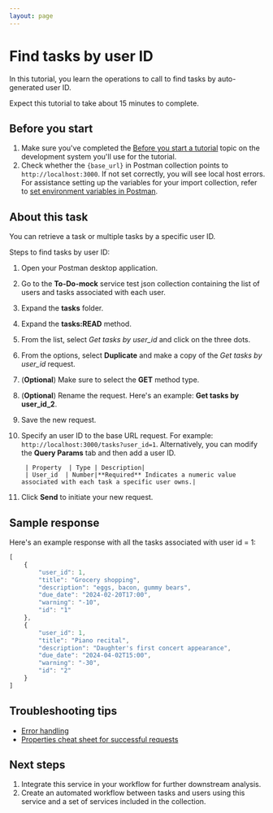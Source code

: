 ```yaml
---
layout: page
---
```



# Find tasks by user ID

In this tutorial, you learn the operations to call to find tasks by auto-generated user ID.

Expect this tutorial to take about 15 minutes to complete.

## Before you start

1. Make sure you've completed the [Before you start a tutorial](before-you-start-a-tutorial) topic on the development system you'll use for the tutorial.
1. Check whether the `{base_url}` in Postman collection points to `http://localhost:3000`. If not set correctly, you will see local host errors. For assistance setting up the variables for your import collection, refer to [set environment variables in Postman](https://learning.postman.com/docs/sending-requests/variables/environment-variables/).  

## About this task

You can retrieve a task or multiple tasks by a specific user ID.

Steps to find tasks by user ID:

1. Open your Postman desktop application. 
1. Go to the **To-Do-mock** service test json  collection containing the list of users and tasks associated with each user. 
1. Expand the **tasks** folder.
1. Expand the **tasks:READ** method.
1. From the list, select *Get tasks by user_id* and click on the three dots.
1. From the options, select **Duplicate** and make a copy of the *Get tasks by user_id* request.
1. (**Optional**) Make sure to select the **GET** method type. 
1. (**Optional**) Rename the request. Here's an example: **Get tasks by user_id_2**. 
1. Save the new request.
1. Specify an user ID to the base URL request. For example: `http://localhost:3000/tasks?user_id=1`. Alternatively, you can modify the **Query Params** tab and then add a user ID.  

        | Property  | Type | Description|
        | User_id  | Number|**Required** Indicates a numeric value associated with each task a specific user owns.|
1. Click **Send** to initiate your new request.

## Sample response

Here's an example response with all the tasks associated with user id = 1:

```js
[
    {
        "user_id": 1,
        "title": "Grocery shopping",
        "description": "eggs, bacon, gummy bears",
        "due_date": "2024-02-20T17:00",
        "warning": "-10",
        "id": "1"
    },
    {
        "user_id": 1,
        "title": "Piano recital",
        "description": "Daughter's first concert appearance",
        "due_date": "2024-04-02T15:00",
        "warning": "-30",
        "id": "2"
    }
]
```
## Troubleshooting tips

- [Error handling](../api/handling-errors.md)
- [Properties cheat sheet for successful requests](../api/cs-for-successful-requests.md)


## Next steps

1. Integrate this service in your workflow for further downstream analysis.  
1. Create an automated workflow between tasks and users using this service and a set of services included in the collection.

